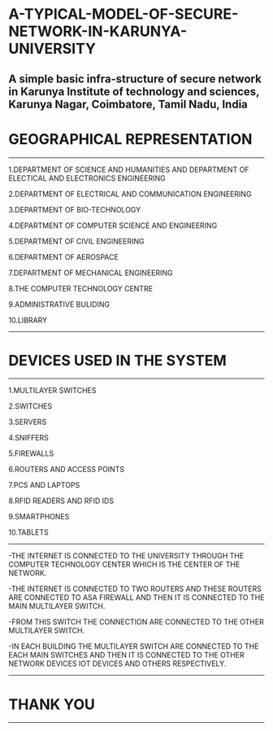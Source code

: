 # A-TYPICAL-MODEL-OF-SECURE-NETWORK-IN-KARUNYA-UNIVERSITY
A simple basic infra-structure of secure network in Karunya Institute of technology and sciences, Karunya Nagar, Coimbatore, Tamil Nadu, India
----------------------------------------------------------

# GEOGRAPHICAL REPRESENTATION

----------------------------------------------------------
1.DEPARTMENT OF SCIENCE AND HUMANITIES AND 
  DEPARTMENT OF ELECTICAL AND ELECTRONICS ENGINEERING

2.DEPARTMENT OF ELECTRICAL AND COMMUNICATION ENGINEERING

3.DEPARTMENT OF BIO-TECHNOLOGY

4.DEPARTMENT OF COMPUTER SCIENCE AND ENGINEERING

5.DEPARTMENT OF CIVIL ENGINEERING

6.DEPARTMENT OF AEROSPACE

7.DEPARTMENT OF MECHANICAL ENGINEERING

8.THE COMPUTER TECHNOLOGY CENTRE 

9.ADMINISTRATIVE BULIDING

10.LIBRARY

----------------------------------------------------------

# DEVICES USED IN THE SYSTEM

----------------------------------------------------------
1.MULTILAYER SWITCHES

2.SWITCHES

3.SERVERS

4.SNIFFERS

5.FIREWALLS 

6.ROUTERS AND ACCESS POINTS

7.PCS AND LAPTOPS

8.RFID READERS AND RFID IDS

9.SMARTPHONES

10.TABLETS

----------------------------------------------------------
-THE INTERNET IS CONNECTED TO THE UNIVERSITY THROUGH THE 
 COMPUTER TECHNOLOGY CENTER WHICH IS THE CENTER OF THE 
 NETWORK.
 
-THE INTERNET IS CONNECTED TO TWO ROUTERS AND THESE 
 ROUTERS ARE CONNECTED TO ASA FIREWALL AND THEN 
 IT IS CONNECTED TO THE MAIN MULTILAYER SWITCH.
 
-FROM THIS SWITCH THE CONNECTION ARE CONNECTED TO THE OTHER
 MULTILAYER SWITCH.
 
-IN EACH BUILDING THE MULTILAYER SWITCH ARE CONNECTED TO 
 THE EACH MAIN SWITCHES AND THEN IT IS CONNECTED TO THE 
 OTHER NETWORK DEVICES IOT DEVICES AND OTHERS RESPECTIVELY.
 
----------------------------------------------------------
# THANK YOU
----------------------------------------------------------
